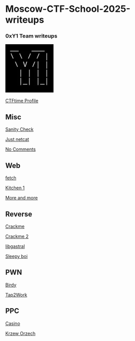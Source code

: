 # Moscow-CTF-School-2025-writeups

### 0xY1 Team writeups

![logo](https://github.com/Nepaletka/Moscow-CTF-School-2025-writeups/blob/main/pic/logo.png)

[CTFtime Profile](https://ctftime.org/team/274948)


Misc
-----

[Sanity Check](https://github.com/Nepaletka/Moscow-CTF-School-2025-writeups/blob/main/misc/Sanity%20Check/Sanity%20Check.md)

[Just netcat](https://github.com/Nepaletka/Moscow-CTF-School-2025-writeups/blob/main/misc/Just%20netcat/Just%20netcat.md)

[No Comments](https://github.com/Nepaletka/Moscow-CTF-School-2025-writeups/blob/main/misc/No%20Comments/No%20Comments.md)

Web
-------

[fetch](https://github.com/Nepaletka/Moscow-CTF-School-2025-writeups/tree/main/web/fetch)

[Kitchen 1](https://github.com/Nepaletka/Moscow-CTF-School-2025-writeups/tree/main/web/kitchen)

[More and more](https://github.com/Nepaletka/Moscow-CTF-School-2025-writeups/tree/main/web/more%20and%20more)

Reverse
------

[Crackme](https://github.com/Nepaletka/Moscow-CTF-School-2025-writeups/tree/main/reverse/crackme)

[Crackme 2](https://github.com/Nepaletka/Moscow-CTF-School-2025-writeups/tree/main/reverse/crackme%202)

[libgastral](https://github.com/Nepaletka/Moscow-CTF-School-2025-writeups/tree/main/reverse/libgastral)

[Sleepy boi](https://github.com/Nepaletka/Moscow-CTF-School-2025-writeups/tree/main/reverse/sleepy_boi)

PWN
------

[Birdy](https://github.com/Nepaletka/Moscow-CTF-School-2025-writeups/tree/main/pwn/birdy)

[Tap2Work](https://github.com/Nepaletka/Moscow-CTF-School-2025-writeups/tree/main/pwn/tap2work)

PPC
-----

[Casino](https://github.com/Nepaletka/Moscow-CTF-School-2025-writeups/blob/main/ppc/casino/casino.py)

[Krzew Orzech](https://github.com/Nepaletka/Moscow-CTF-School-2025-writeups/blob/main/ppc/casino/casino.py)

